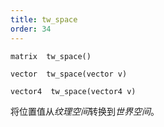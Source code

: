 ```yaml
---
title: tw_space
order: 34
---
```

`matrix  tw_space()`

`vector  tw_space(vector v)`

`vector4  tw_space(vector4 v)`

将位置值从*纹理空间*转换到*世界空间*。
